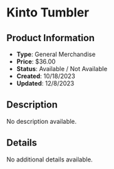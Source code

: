 # Kinto Tumbler

## Product Information
- **Type**: General Merchandise
- **Price**: $36.00
- **Status**: Available / Not Available
- **Created**: 10/18/2023
- **Updated**: 12/8/2023

## Description
No description available.



## Details
No additional details available.
